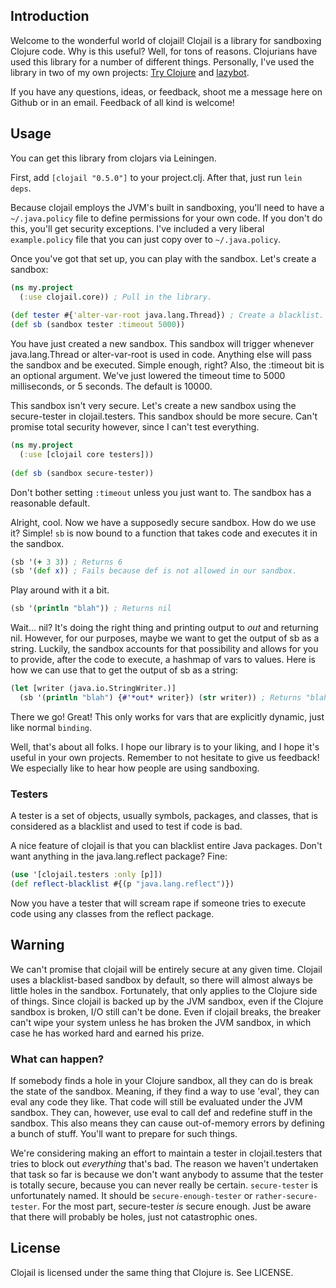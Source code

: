 ## Introduction

Welcome to the wonderful world of clojail! Clojail is a library for
sandboxing Clojure code. Why is this useful? Well, for tons of
reasons. Clojurians have used this library for a number of different things.
Personally, I've used the library in two of my own projects: 
[Try Clojure](http://try-clojure.org) 
and [lazybot](http://github.com/flatland/lazybot).

If you have any questions, ideas, or feedback, shoot me
a message here on Github or in an email. Feedback of all kind is
welcome!

## Usage

You can get this library from clojars via Leiningen.

First, add `[clojail "0.5.0"]` to your
project.clj. After that, just run `lein deps`.

Because clojail employs the JVM's built in sandboxing, you'll need to
have a `~/.java.policy` file to define permissions for your own
code. If you don't do this, you'll get security exceptions. I've
included a very liberal `example.policy` file that you can just copy
over to `~/.java.policy`.

Once you've got that set up, you can play with the sandbox. Let's
create a sandbox:

```clojure
(ns my.project
  (:use clojail.core)) ; Pull in the library.
    
(def tester #{'alter-var-root java.lang.Thread}) ; Create a blacklist.
(def sb (sandbox tester :timeout 5000))
```

You have just created a new sandbox. This sandbox will trigger
whenever java.lang.Thread or alter-var-root is used in code. Anything
else will pass the sandbox and be executed. Simple enough, right?
Also, the :timeout bit is an optional argument. We've just lowered the
timeout time to 5000 milliseconds, or 5 seconds. The default is 10000.

This sandbox isn't very secure. Let's create a new sandbox using the
secure-tester in clojail.testers. This sandbox should be more
secure. Can't promise total security however, since I can't test
everything.

```clojure
(ns my.project
  (:use [clojail core testers]))
  
(def sb (sandbox secure-tester))
```

Don't bother setting `:timeout` unless you just want to. The sandbox
has a reasonable default.

Alright, cool. Now we have a supposedly secure sandbox. How do we use
it? Simple! `sb` is now bound to a function that takes code and
executes it in the sandbox.

```clojure
(sb '(+ 3 3)) ; Returns 6
(sb '(def x)) ; Fails because def is not allowed in our sandbox.
```

Play around with it a bit.

```clojure
(sb '(println "blah")) ; Returns nil
```

Wait... nil? It's doing the right thing and printing output to *out*
and returning nil. However, for our purposes, maybe we want to get the
output of sb as a string. Luckily, the sandbox accounts for that
possibility and allows for you to provide, after the code to execute,
a hashmap of vars to values. Here is how we can use that to get the
output of sb as a string:

```clojure
(let [writer (java.io.StringWriter.)] 
  (sb '(println "blah") {#'*out* writer}) (str writer)) ; Returns "blah\n"
```

There we go! Great! This only works for vars that are explicitly dynamic, just like
normal `binding`.

Well, that's about all folks. I hope our library is to your liking, and
I hope it's useful in your own projects. Remember to not hesitate to
give us feedback! We especially like to hear how people are using sandboxing.

### Testers

A tester is a set of objects, usually symbols, packages, and classes, that
is considered as a blacklist and used to test if code is bad.

A nice feature of clojail is that you can blacklist
entire Java packages. Don't want anything in the java.lang.reflect
package? Fine:

```clojure
(use '[clojail.testers :only [p]])
(def reflect-blacklist #{(p "java.lang.reflect")})
```

Now you have a tester that will scream rape if someone tries to
execute code using any classes from the reflect package.

## Warning

We can't promise that clojail will be entirely secure at any given
time. Clojail uses a blacklist-based sandbox by default, so there will
almost always be little holes in the sandbox. Fortunately, that only
applies to the Clojure side of things. Since clojail is backed up by
the JVM sandbox, even if the Clojure sandbox is broken, I/O still
can't be done. Even if clojail breaks, the breaker can't wipe your
system unless he has broken the JVM sandbox, in which case he has worked
hard and earned his prize.

### What can happen?

If somebody finds a hole in your Clojure sandbox, all they can do is
break the state of the sandbox. Meaning, if they find a way to use
'eval', they can eval any code they like. That code will still be
evaluated under the JVM sandbox. They can, however, use eval to call
def and redefine stuff in the sandbox. This also means they can cause
out-of-memory errors by defining a bunch of stuff. You'll want to
prepare for such things.

We're considering making an effort to maintain a tester in
clojail.testers that tries to block out *everything* that's bad. The
reason we haven't undertaken that task so far is because we don't want
anybody to assume that the tester is totally secure, because you can
never really be certain. `secure-tester` is unfortunately named. It
should be `secure-enough-tester` or `rather-secure-tester`. For the
most part, secure-tester *is* secure enough. Just be aware that there
will probably be holes, just not catastrophic ones.

## License

Clojail is licensed under the same thing that Clojure is. See LICENSE.
